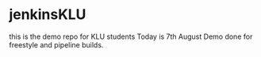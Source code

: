 # jenkinsKLU
this is the demo repo for KLU students
Today is 7th August 
Demo done for freestyle and pipeline builds.